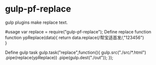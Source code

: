 # gulp-pf-replace
  gulp plugins make replace text.
  
#usage
  var replace = require("gulp-pf-replace");
  Define replace function
  	function ypReplace(data){
	  return data.replace(/帮宝适首发/,"123456")  
	}
	
	
  Define gulp task
	gulp.task("replace",function(){
		 gulp.src("./src/*.html")
		 .pipe(replace(ypReplace))
		 .pipe(gulp.dest("./out"));
	});
